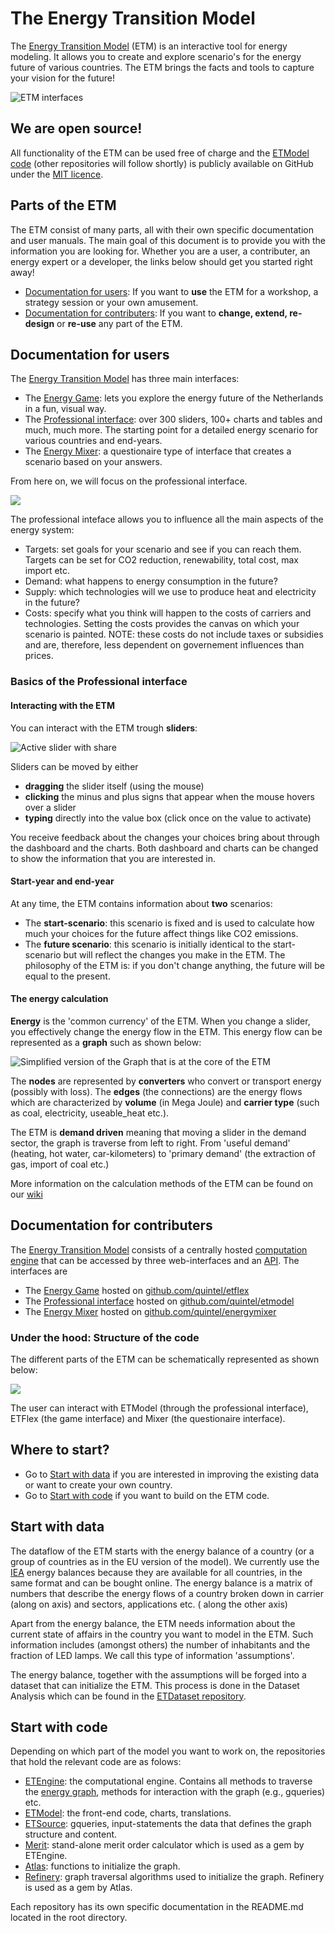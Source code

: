 # The Energy Transition Model

The [Energy Transition Model](http://www.energytransitionmodel.com) (ETM) 
is an interactive tool for energy modeling. It allows you to create and explore 
scenario's for the energy future of various countries. 
The ETM brings the facts and tools to capture your vision for the future!

![ETM interfaces](https://f.cloud.github.com/assets/1303760/1742063/e35852d2-63f1-11e3-8ade-484d65a4302f.png)

## We are open source!

All functionality of the ETM can be used free of charge and the 
[ETModel code](https://github.com/quintel/etmodel) (other repositories 
will follow shortly) is publicly
available on GitHub under the 
[MIT licence](https://github.com/quintel/etmodel/blob/master/LICENSE.txt).


## Parts of the ETM

The ETM consist of many parts, all with their own specific documentation and 
user manuals.
The main goal of this document is to provide you with the information you are 
looking for.
Whether you are a user, a contributer, an energy expert or a developer, 
the links below should get you started right away!

* [Documentation for users](#users_doc): 
If you want to **use** the ETM for a workshop, a strategy session or your own
amusement.
* [Documentation for contributers](#contr_doc): If you 
want to **change, extend, re-design** or **re-use** any part of the ETM.

## <a name="users_doc"></a>Documentation for users

The [Energy Transition Model](http://www.energytransitionmodel.com) has 
three main interfaces:

* The [Energy Game](http://etflex.et-model.com/): lets you explore the 
energy future of the Netherlands in a fun, visual way.
* The [Professional interface](http://pro.et-model.com/): over 300 sliders, 
100+ charts and tables and much, much more. The starting point for a detailed
energy scenario for various countries and end-years.
* The [Energy Mixer](http://mixer.et-model.com/): a questionaire type of 
interface that creates a scenario based on your answers.

From here on, we will focus on the professional interface.

![](http://f.cl.ly/items/291h3S0g3E2U3L1T0Z2H/Screen%20Shot%202013-12-10%20at%2013.38.35.png)

The professional inteface allows you to influence all the main aspects of the 
energy system:

* Targets: set goals for your scenario and see if you can reach them. 
Targets can be set for CO2 reduction, renewability, total cost, max import etc.
* Demand: what happens to energy consumption in the future? 
* Supply: which technologies will we use to produce heat and electricity 
in the future?
* Costs: specify what you think will happen to the costs of carriers and 
technologies. Setting the costs provides the canvas on which your scenario is
painted. 
NOTE: these costs do not include taxes or subsidies and are, 
therefore, less dependent on governement influences than prices.

### Basics of the Professional interface 

#### Interacting with the ETM

You can interact with the ETM trough **sliders**:

![Active slider with share](https://f.cloud.github.com/assets/1303760/1733125/deb716b8-632f-11e3-97bd-032db6dfe9b9.png)

Sliders can be moved by either 
* **dragging** the slider itself (using the mouse)
* **clicking** the minus and plus signs that appear when the mouse hovers over a 
slider
* **typing** directly into the value box (click once on the value to activate)

You receive feedback about the changes your choices bring about through the 
dashboard and the charts. Both dashboard and charts can be changed to show the 
information that you are interested in.

#### Start-year and end-year

At any time, the ETM contains information about **two** scenarios:

* The **start-scenario**: this scenario is fixed and is used to calculate how much 
your choices for the future affect things like CO2 emissions.
* The **future scenario**: this scenario is initially identical to the 
start-scenario but will reflect the changes you make in the ETM. 
The philosophy of the ETM is: if you don't change anything, 
the future will be equal to the present.

#### <a name="energy_calc"></a>The energy calculation

**Energy** is the 'common currency' of the ETM. When you change a slider, 
you effectively change the energy flow in the ETM. This energy flow can be 
represented as a **graph** such as shown below:

![Simplified version of the Graph that is at the core of the ETM](http://wiki.quintel.com/images/7/78/Graph.jpg)

The **nodes** are represented by **converters** who convert or 
transport energy (possibly with loss). The **edges** (the connections) are the 
energy flows which are characterized by **volume** (in Mega Joule) and 
**carrier type** (such as coal, electricity, useable_heat etc.).

The ETM is **demand driven** meaning that moving a slider in the demand sector, 
the graph is traverse from left to right. From 'useful demand' (heating, 
hot water, car-kilometers) to 'primary demand' (the extraction of gas, import 
of coal etc.)

More information on the calculation methods of the ETM can be found on our
[wiki](http://wiki.quintel.com/index.php/Documentation)

## <a name="contr_doc"></a>Documentation for contributers

The [Energy Transition Model](http://www.energytransitionmodel.com) consists of 
a centrally hosted [computation engine](https://github.com/quintel/etengine) 
that can be accessed by three web-interfaces and an 
[API](http://et-model.com/api). The interfaces are 

* The [Energy Game](http://etflex.et-model.com/) hosted on 
[github.com/quintel/etflex](https://github.com/quintel/etflex)
* The [Professional interface](http://pro.et-model.com/) hosted on 
[github.com/quintel/etmodel](https://github.com/quintel/etmodel)
* The [Energy Mixer](http://mixer.et-model.com/) hosted on [github.com/quintel/energymixer](https://github.com/quintel/energymixer)

### Under the hood: Structure of the code

The different parts of the ETM can be schematically represented as shown below:

![](http://f.cl.ly/items/2a1x0m062V2N310k2p40/Screen%20Shot%202013-12-13%20at%2013.17.18.png)

The user can interact with ETModel (through the professional interface), 
ETFlex (the game interface) and Mixer (the questionaire interface). 

## Where to start?

* Go to [Start with data](#start_data) if you are interested in 
improving the existing data or want to create your own country.
* Go to [Start with code](#start_code) if you want to build on the ETM 
code.

## <a name="start_data"></a> Start with data

The dataflow of the ETM starts with the energy 
balance of a country (or a group of countries as in the EU version of the 
model).
We currently use the [IEA](http://www.iea.org/) energy balances because they 
are available for all countries, in the same format and can be bought online.
The energy balance is a matrix of numbers that describe the energy flows of a 
country broken down in carrier (along on axis) and sectors, applications etc. (
along the other axis)

Apart from the energy balance, the ETM needs information about the current state of
affairs in the country you want to model in the ETM. Such information includes 
(amongst others) the number of inhabitants and the fraction of LED lamps.
We call this type of information 'assumptions'.

The energy balance, together with the assumptions will be forged into a dataset 
that can initialize the ETM. This process is done in the Dataset Analysis which 
can be found in the 
[ETDataset repository](https://github.com/quintel/etdataset).

## <a name="start_code"></a> Start with code

Depending on which part of the model you want to work on, the repositories that
hold the relevant code are as folows:

* [ETEngine](https://github.com/quintel/etengine): the computational engine. 
Contains all methods to traverse the [energy graph](#energy_calc), methods 
for interaction with the graph (e.g., gqueries) etc.
* [ETModel](http://pro.et-model.com/): the front-end code, charts, translations.
* [ETSource](https://github.com/quintel/etsource): gqueries, input-statements 
the data that defines the graph structure and content.
* [Merit](https://github.com/quintel/merit): stand-alone merit order calculator
which is used as a gem by ETEngine.
* [Atlas](https://github.com/quintel/atlas): functions to initialize the graph.
* [Refinery](https://github.com/quintel/refinery): graph traversal algorithms 
used to initialize the graph. Refinery is used as a gem by Atlas.

Each repository has its own specific documentation in the 
README.md located in the root directory.